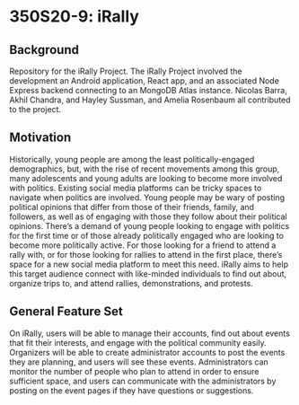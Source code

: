 # 350S20-9: iRally

## Background
Repository for the iRally Project. The iRally Project involved the development an Android application, React app, and an associated Node Express backend connecting to an MongoDB Atlas instance. Nicolas Barra, Akhil Chandra, and Hayley Sussman, and Amelia Rosenbaum all contributed to the project.

## Motivation
Historically, young people are among the least politically-engaged demographics, but, with the rise of recent movements among this group, many adolescents and young adults are looking to become more involved with politics. Existing social media platforms can be tricky spaces to navigate when politics are involved. Young people may be wary of posting political opinions that differ from those of their friends, family, and followers, as well as of engaging with those they follow about their political opinions. There’s a demand of young people looking to engage with politics for the first time or of those already politically engaged who are looking to become more politically active. 
For those looking for a friend to attend a rally with, or for those looking for rallies to attend in the first place, there’s space for a new social media platform to meet this need. iRally aims to help this target audience connect with like-minded individuals to find out about, organize trips to, and attend rallies, demonstrations, and protests. 

## General Feature Set
On iRally, users will be able to manage their accounts, find out about events that fit their interests, and engage with the political community easily. Organizers will be able to create administrator accounts to post the events they are planning, and users will see these events. Administrators can monitor the number of people who plan to attend in order to ensure sufficient space, and users can communicate with the administrators by posting on the event pages if they have questions or suggestions. 
